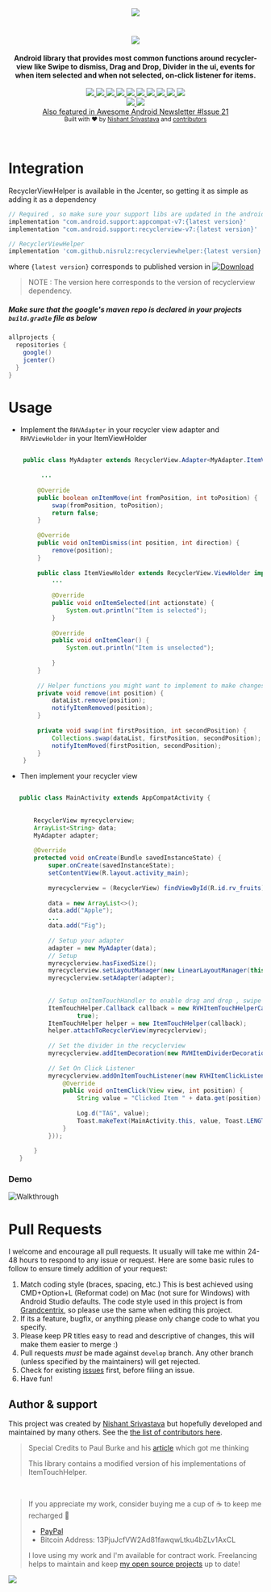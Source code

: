 <div align="center">
  <img src="img/github_banner.png" />
</div>
<h1 align="center"><a href="https://twitter.com/intent/tweet?text=Checkout%20RecyclerViewHelper%3A%20Android%20lib%20with%20that%20gives%20powers%20to%20recyclerview%20%F0%9F%98%8E&url=https://github.com/nisrulz/recyclerviewhelper&via=nisrulz&hashtags=AndroidDev">
        <img src="https://img.shields.io/twitter/url/http/shields.io.svg?style=social"/>
    </a></h1>

<div align="center">
  <strong>Android library that provides most common functions around recycler-view like Swipe to dismiss, Drag and Drop, Divider in the ui, events for when item selected and when not selected, on-click listener for items.</strong>
</div>
<br/>
<div align="center">
    <!-- Bintray -->
    <a href="https://bintray.com/nisrulz/maven/com.github.nisrulz%3Arecyclerviewhelper/_latestVersion">
        <img src="https://api.bintray.com/packages/nisrulz/maven/com.github.nisrulz%3Arecyclerviewhelper/images/download.svg"/>
    </a>
    <!-- API -->
    <a href="https://android-arsenal.com/api?level=14">
        <img src="https://img.shields.io/badge/API-14%2B-orange.svg?style=flat"/>
    </a>
    <!-- Android Arsenal -->
    <a href="https://android-arsenal.com/details/1/3572">
        <img src="https://img.shields.io/badge/Android%20Arsenal-RecyclerViewHelper-green.svg?style=true"/>
    </a>
     <!-- Android Dev Digest -->
    <a href="https://www.androiddevdigest.com/digest-99/">
        <img src="https://img.shields.io/badge/AndroidDev%20Digest-%2399-blue.svg"/>
    </a>
      <!-- Android Weekly -->
    <a href="http://androidweekly.net/issues/issue-221">
        <img src="https://img.shields.io/badge/Android%20Weekly-%23221-blue.svg"/>
    </a>
    <!-- GitHub stars -->
    <a href="https://github.com/nisrulz/recyclerviewhelper">
        <img src="https://img.shields.io/github/stars/nisrulz/recyclerviewhelper.svg?style=social&label=Star"/>
    </a>
    <!-- GitHub forks -->
    <a href="https://github.com/nisrulz/recyclerviewhelper/fork">
        <img src="hhttps://img.shields.io/github/forks/nisrulz/recyclerviewhelper.svg?style=social&label=Fork"/>
    </a>
    <!-- GitHub watchers -->
    <a href="https://github.com/nisrulz/recyclerviewhelper">
        <img src="https://img.shields.io/github/watchers/nisrulz/recyclerviewhelper.svg?style=social&label=Watch"/>
    </a>
    <!-- Say Thanks! -->
    <a href="https://saythanks.io/to/nisrulz">
        <img src="https://img.shields.io/badge/Say%20Thanks-!-1EAEDB.svg"/>
    </a>
    <a href="https://www.paypal.me/nisrulz/5">
        <img src="https://img.shields.io/badge/$-donate-ff69b4.svg?maxAge=2592000&amp;style=flat">
    </a>
    <br/>
     <!-- GitHub followers -->
    <a href="https://github.com/nisrulz/recyclerviewhelper">
        <img src="https://img.shields.io/github/followers/nisrulz.svg?style=social&label=Follow%20@nisrulz"/>
    </a>
    <!-- Twitter Follow -->
    <a href="https://twitter.com/nisrulz">
        <img src="https://img.shields.io/twitter/follow/nisrulz.svg?style=social"/>
    </a>
</div>

<div align="center">
    <a href="https://android.libhunt.com/newsletter/21">
        Also featured in Awesome Android Newsletter #Issue 21
    </a>
</div>

<div align="center">
  <sub>Built with ❤︎ by
  <a href="https://twitter.com/nisrulz">Nishant Srivastava</a> and
  <a href="https://github.com/nisrulz/recyclerviewhelper/graphs/contributors">
    contributors
  </a>
</div>
<br/>
<br/>

# Integration
RecyclerViewHelper is available in the Jcenter, so getting it as simple as adding it as a dependency
```gradle
// Required , so make sure your support libs are updated in the android sdk
implementation "com.android.support:appcompat-v7:{latest version}'
implementation "com.android.support:recyclerview-v7:{latest version}'

// RecyclerViewHelper
implementation 'com.github.nisrulz:recyclerviewhelper:{latest version}'
```
where `{latest version}` corresponds to published version in [ ![Download](https://api.bintray.com/packages/nisrulz/maven/com.github.nisrulz%3Arecyclerviewhelper/images/download.svg) ](https://bintray.com/nisrulz/maven/com.github.nisrulz%3Arecyclerviewhelper/_latestVersion)

> NOTE : The version here corresponds to the version of recyclerview dependency.

##### Make sure that the google's maven repo is declared in your projects `build.gradle` file as below

  ```gradle
  allprojects {
    repositories {
      google()
      jcenter()
    }
  }
  ```

# Usage
+ Implement the `RHVAdapter` in your recycler view adapter and `RHVViewHolder` in your ItemViewHolder 
```java

    public class MyAdapter extends RecyclerView.Adapter<MyAdapter.ItemViewHolder> implements RVHAdapter {
    
         ...
    
        @Override
        public boolean onItemMove(int fromPosition, int toPosition) {
            swap(fromPosition, toPosition);
            return false;
        }
    
        @Override
        public void onItemDismiss(int position, int direction) {
            remove(position);
        }
    
        public class ItemViewHolder extends RecyclerView.ViewHolder implements RVHViewHolder {
            ...
               
            @Override
            public void onItemSelected(int actionstate) {
                System.out.println("Item is selected");
            }
    
            @Override
            public void onItemClear() {
                System.out.println("Item is unselected");
    
            }
        }
    
        // Helper functions you might want to implement to make changes in the list as an event is fired
        private void remove(int position) {
            dataList.remove(position);
            notifyItemRemoved(position);
        }
    
        private void swap(int firstPosition, int secondPosition) {
            Collections.swap(dataList, firstPosition, secondPosition);
            notifyItemMoved(firstPosition, secondPosition);
        }
    }

```

+ Then implement your recycler view
```java

   public class MainActivity extends AppCompatActivity {
   
   
       RecyclerView myrecyclerview;
       ArrayList<String> data;
       MyAdapter adapter;
   
       @Override
       protected void onCreate(Bundle savedInstanceState) {
           super.onCreate(savedInstanceState);
           setContentView(R.layout.activity_main);
   
           myrecyclerview = (RecyclerView) findViewById(R.id.rv_fruits);
   
           data = new ArrayList<>();
           data.add("Apple");
           ...
           data.add("Fig");
   
           // Setup your adapter
           adapter = new MyAdapter(data);
           // Setup 
           myrecyclerview.hasFixedSize();
           myrecyclerview.setLayoutManager(new LinearLayoutManager(this));
           myrecyclerview.setAdapter(adapter);
   
   
           // Setup onItemTouchHandler to enable drag and drop , swipe left or right
           ItemTouchHelper.Callback callback = new RVHItemTouchHelperCallback(adapter, true, true,
                   true);
           ItemTouchHelper helper = new ItemTouchHelper(callback);
           helper.attachToRecyclerView(myrecyclerview);
   
           // Set the divider in the recyclerview
           myrecyclerview.addItemDecoration(new RVHItemDividerDecoration(this, LinearLayoutManager.VERTICAL));
   
           // Set On Click Listener
           myrecyclerview.addOnItemTouchListener(new RVHItemClickListener(this, new RVHItemClickListener.OnItemClickListener() {
               @Override
               public void onItemClick(View view, int position) {
                   String value = "Clicked Item " + data.get(position) + " at " + position;
   
                   Log.d("TAG", value);
                   Toast.makeText(MainActivity.this, value, Toast.LENGTH_SHORT).show();
               }
           }));
   
       }
   }


```

### Demo

![Walkthrough](img/walkthrough1.gif)

# Pull Requests
I welcome and encourage all pull requests. It usually will take me within 24-48 hours to respond to any issue or request. Here are some basic rules to follow to ensure timely addition of your request:
  1. Match coding style (braces, spacing, etc.) This is best achieved using CMD+Option+L (Reformat code) on Mac (not sure for Windows) with Android Studio defaults. The code style used in this project is from [Grandcentrix](https://github.com/grandcentrix/AndroidCodeStyle), so please use the same when editing this project.
  2. If its a feature, bugfix, or anything please only change code to what you specify.
  3. Please keep PR titles easy to read and descriptive of changes, this will make them easier to merge :)
  4. Pull requests _must_ be made against `develop` branch. Any other branch (unless specified by the maintainers) will get rejected.
  5. Check for existing [issues](https://github.com/nisrulz/recyclerviewhelper/issues) first, before filing an issue.  
  6. Have fun!

## Author & support
This project was created by [Nishant Srivastava](https://github.com/nisrulz/nisrulz.github.io#nishant-srivastava) but hopefully developed and maintained by many others. See the [the list of contributors here](https://github.com/nisrulz/recyclerviewhelper/graphs/contributors).

>Special Credits to Paul Burke and his [article](https://medium.com/@ipaulpro/drag-and-swipe-with-recyclerview-b9456d2b1aaf) which got me thinking
>
>This library contains a modified version of his implementations of ItemTouchHelper.
<br/>

> If you appreciate my work, consider buying me a cup of :coffee: to keep me recharged :metal:
>  + [PayPal](https://www.paypal.me/nisrulz/5)
>  + Bitcoin Address: 13PjuJcfVW2Ad81fawqwLtku4bZLv1AxCL
>
> I love using my work and I'm available for contract work. Freelancing helps to maintain and keep [my open source projects](https://github.com/nisrulz/) up to date!

<img src="http://forthebadge.com/images/badges/built-for-android.svg" />

